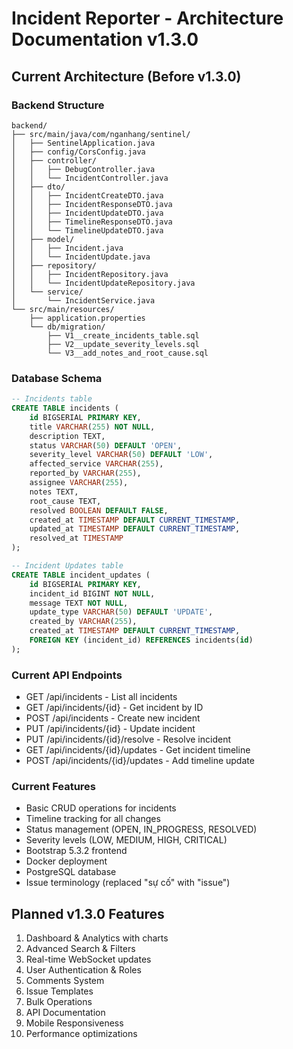 # Incident Reporter - Architecture Documentation v1.3.0

## Current Architecture (Before v1.3.0)

### Backend Structure
```
backend/
├── src/main/java/com/nganhang/sentinel/
│   ├── SentinelApplication.java
│   ├── config/CorsConfig.java
│   ├── controller/
│   │   ├── DebugController.java
│   │   └── IncidentController.java
│   ├── dto/
│   │   ├── IncidentCreateDTO.java
│   │   ├── IncidentResponseDTO.java
│   │   ├── IncidentUpdateDTO.java
│   │   ├── TimelineResponseDTO.java
│   │   └── TimelineUpdateDTO.java
│   ├── model/
│   │   ├── Incident.java
│   │   └── IncidentUpdate.java
│   ├── repository/
│   │   ├── IncidentRepository.java
│   │   └── IncidentUpdateRepository.java
│   └── service/
│       └── IncidentService.java
└── src/main/resources/
    ├── application.properties
    └── db/migration/
        ├── V1__create_incidents_table.sql
        ├── V2__update_severity_levels.sql
        └── V3__add_notes_and_root_cause.sql
```

### Database Schema
```sql
-- Incidents table
CREATE TABLE incidents (
    id BIGSERIAL PRIMARY KEY,
    title VARCHAR(255) NOT NULL,
    description TEXT,
    status VARCHAR(50) DEFAULT 'OPEN',
    severity_level VARCHAR(50) DEFAULT 'LOW',
    affected_service VARCHAR(255),
    reported_by VARCHAR(255),
    assignee VARCHAR(255),
    notes TEXT,
    root_cause TEXT,
    resolved BOOLEAN DEFAULT FALSE,
    created_at TIMESTAMP DEFAULT CURRENT_TIMESTAMP,
    updated_at TIMESTAMP DEFAULT CURRENT_TIMESTAMP,
    resolved_at TIMESTAMP
);

-- Incident Updates table
CREATE TABLE incident_updates (
    id BIGSERIAL PRIMARY KEY,
    incident_id BIGINT NOT NULL,
    message TEXT NOT NULL,
    update_type VARCHAR(50) DEFAULT 'UPDATE',
    created_by VARCHAR(255),
    created_at TIMESTAMP DEFAULT CURRENT_TIMESTAMP,
    FOREIGN KEY (incident_id) REFERENCES incidents(id)
);
```

### Current API Endpoints
- GET /api/incidents - List all incidents
- GET /api/incidents/{id} - Get incident by ID
- POST /api/incidents - Create new incident
- PUT /api/incidents/{id} - Update incident
- PUT /api/incidents/{id}/resolve - Resolve incident
- GET /api/incidents/{id}/updates - Get incident timeline
- POST /api/incidents/{id}/updates - Add timeline update

### Current Features
- Basic CRUD operations for incidents
- Timeline tracking for all changes
- Status management (OPEN, IN_PROGRESS, RESOLVED)
- Severity levels (LOW, MEDIUM, HIGH, CRITICAL)
- Bootstrap 5.3.2 frontend
- Docker deployment
- PostgreSQL database
- Issue terminology (replaced "sự cố" with "issue")

## Planned v1.3.0 Features
1. Dashboard & Analytics with charts
2. Advanced Search & Filters
3. Real-time WebSocket updates
4. User Authentication & Roles
5. Comments System
6. Issue Templates
7. Bulk Operations
8. API Documentation
9. Mobile Responsiveness
10. Performance optimizations
